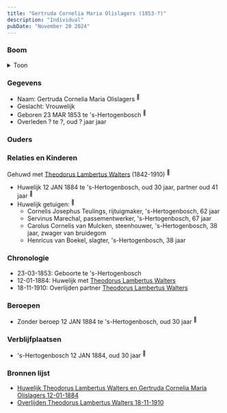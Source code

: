 ```yaml
---
title: "Gertruda Cornelia Maria Olislagers (1853-?)"
description: "Individual"
pubDate: "November 20 2024"
---
```


### Boom
<details><summary>Toon</summary>

![test](https://www.plantuml.com/plantuml/svg/dP9DQm8n48Rl-HM37Zm9kwvMA-8dsbQgbcBResGtqzrWDf5C5f7YVs_KRIiKUkXb66Ropljac24vRbsHAqPRgNVSyXnYdcnJQmej9aOP2yvoJRw5sh5C2eH4saJX9STyvmwGOnwZfKk975eqxh13TZKrKPm8FXW0Z8qLQDUPJBOQYNgzd4lTxqF4ZepLuEbiHOnT99KxjCuMWiF4M8rASbXmw-DAIL8yzRuLu0GFGH26RVYULfsDfz4qyfOVxnALE4Al6_Fui8cDSmgxVMX4i1WzGzXfHL2Z-httCIdgs52INObeMoYruLfi4ck8OkEXlNe0WnDl2RdEq0XZ2u97Vjg5yzaRL-wQBcW3LAVHh3KR_qLr0_ENfQTgDlv15NPWkNg5y3OCVgkFNxIzxXw5a3ezAHem7vtyEiqpwIm8WcO0LINJp1rGARFtj4TMxhTUBr-myai_1JP4BVmjVG80)
</details>

### Gegevens
- Naam: Gertruda Cornelia Maria Olislagers <sup><a href="../s00157/" style="text-decoration:none" title="Huwelijk Theodorus Lambertus Walters en Gertruda Cornelia Maria Olislagers 12-01-1884">:link:</a></sup>
- Geslacht: Vrouwelijk
- Geboren 23 MAR 1853 te 's-Hertogenbosch <sup><a href="../s00157/" style="text-decoration:none" title="Huwelijk Theodorus Lambertus Walters en Gertruda Cornelia Maria Olislagers 12-01-1884">:link:</a></sup>
- Overleden ? te ?, oud ? jaar jaar 

### Ouders

### Relaties en Kinderen

Gehuwd met [Theodorus Lambertus Walters](../i00107/) (1842-1910) <sup><a href="../s00157/" style="text-decoration:none" title="Huwelijk Theodorus Lambertus Walters en Gertruda Cornelia Maria Olislagers 12-01-1884">:link:</a></sup>
- Huwelijk 12 JAN 1884 te 's-Hertogenbosch, oud 30 jaar, partner oud 41 jaar <sup><a href="../s00157/" style="text-decoration:none" title="Huwelijk Theodorus Lambertus Walters en Gertruda Cornelia Maria Olislagers 12-01-1884">:link:</a></sup>
- Huwelijk getuigen:  <sup><a href="../s00157/" style="text-decoration:none" title="Huwelijk Theodorus Lambertus Walters en Gertruda Cornelia Maria Olislagers 12-01-1884">:link:</a></sup>
  - Cornelis Josephus Teulings, rijtuigmaker, \'s-Hertogenbosch, 62 jaar
  - Servinus Marechal, passementwerker, \'s-Hertogenbosch, 67 jaar
  - Carolus Cornelis van Mulcken, steenhouwer, \'s-Hertogenbosch, 38 jaar, zwager van bruidegom
  - Henricus van Boekel, slagter, \'s-Hertogenbosch, 38 jaar

### Chronologie
- 23-03-1853: Geboorte te 's-Hertogenbosch
- 12-01-1884: Huwelijk met [Theodorus Lambertus Walters](../i00107/)
- 18-11-1910: Overlijden partner [Theodorus Lambertus Walters](../i00107/)

### Beroepen
- Zonder beroep 12 JAN 1884 te 's-Hertogenbosch, oud 30 jaar <sup><a href="../s00157/" style="text-decoration:none" title="Huwelijk Theodorus Lambertus Walters en Gertruda Cornelia Maria Olislagers 12-01-1884">:link:</a></sup>

### Verblijfplaatsen
- 's-Hertogenbosch  12 JAN 1884, oud 30 jaar  <sup><a href="../s00157/" style="text-decoration:none" title="Huwelijk Theodorus Lambertus Walters en Gertruda Cornelia Maria Olislagers 12-01-1884">:link:</a></sup>

### Bronnen lijst
- [Huwelijk Theodorus Lambertus Walters en Gertruda Cornelia Maria Olislagers 12-01-1884](../s00157/)
- [Overlijden Theodorus Lambertus Walters 18-11-1910](../s00160/)